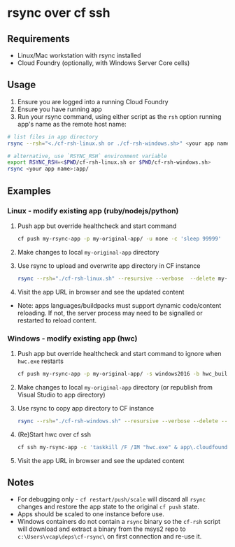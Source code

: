 # rsync over cf ssh

## Requirements
* Linux/Mac workstation with rsync installed
* Cloud Foundry (optionally, with Windows Server Core cells)

## Usage 

1. Ensure you are logged into a running Cloud Foundry
1. Ensure you have running app
1. Run your rsync command, using either script as the `rsh` option running app's name as the remote host name:
```sh
# list files in app directory
rsync --rsh="<./cf-rsh-linux.sh or ./cf-rsh-windows.sh>" <your app name>:app/

# alternative, use `RSYNC_RSH` environment variable
export RSYNC_RSH=<$PWD/cf-rsh-linux.sh or $PWD/cf-rsh-windows.sh>
rsync <your app name>:app/
```

## Examples

### Linux - modify existing app (ruby/nodejs/python)
1. Push app but override healthcheck and start command
    ```sh
    cf push my-rsync-app -p my-original-app/ -u none -c 'sleep 99999'
    ```

1. Make changes to local `my-original-app` directory

1. Use rsync to upload and overwrite app directory in CF instance
    ```sh
    rsync --rsh="./cf-rsh-linux.sh" --resursive --verbose  --delete my-original-app/ my-rsync-app:app
    ```

1. Visit the app URL in browser and see the updated content

* Note: apps languages/buildpacks must support dynamic code/content reloading. If not, the server process may need to be signalled or restarted to reload content.


### Windows - modify existing app (hwc)
1. Push app but override healthcheck and start command to ignore when `hwc.exe` restarts
    ```sh
    cf push my-rsync-app -p my-original-app/ -s windows2016 -b hwc_buildpack -u none -c 'powershell Start-Sleep 99999'
    ```

1. Make changes to local `my-original-app` directory (or republish from Visual Studio to app directory)

1. Use rsync to copy app directory to CF instance
    ```sh
    rsync --rsh="./cf-rsh-windows.sh" --resursive --verbose --delete --exclude="hwc.exe" my-original-app/ my-rsync-app:app
    ```

1. (Re)Start hwc over cf ssh
    ```sh
    cf ssh my-rsync-app -c 'taskkill /F /IM "hwc.exe" & app\.cloudfoundry\hwc.exe -appRootPath app'
    ```

1. Visit the app URL in browser and see the updated content

## Notes
* For debugging only - `cf restart/push/scale` will discard all `rsync` changes and restore the app state to the original `cf push` state.
* Apps should be scaled to one instance before use.
* Windows containers do not contain a `rsync` binary so the `cf-rsh` script will download and extract a binary from the msys2 repo to `c:\Users\vcap\deps\cf-rsync\` on first connection and re-use it.
